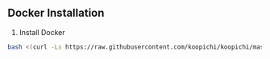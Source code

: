 ## Docker Installation
1. Install Docker
```bash
bash <(curl -Ls https://raw.githubusercontent.com/koopichi/koopichi/master/docker.sh)
```

